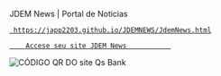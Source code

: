 
JDEM News | Portal de Noticias

 <a href="https://japp2203.github.io/JDEMNEWS/JdemNews.html">

	 https://japp2203.github.io/JDEMNEWS/JdemNews.html

		Accese seu site JDEM News			
</a>

<img src="frame.png" alt="CÓDIGO QR DO site Qs Bank">

